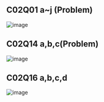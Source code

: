 ## C02Q01 a~j (Problem)
![image](https://github.com/user-attachments/assets/9bdc617b-1206-463c-a30c-fada902dc03a)

## C02Q14 a,b,c(Problem)
![image](https://github.com/user-attachments/assets/734ed15a-1204-4eb6-8617-0822da2f0510)

## C02Q16 a,b,c,d
![image](https://github.com/user-attachments/assets/0548c662-78ad-4973-950e-737b0004f7ce)
